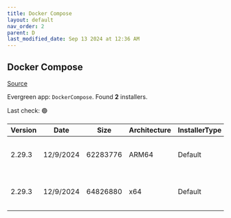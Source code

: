 ```yaml
---
title: Docker Compose
layout: default
nav_order: 2
parent: D
last_modified_date: Sep 13 2024 at 12:36 AM
---
```


## Docker Compose

[Source](https://github.com/docker/compose)

Evergreen app: `DockerCompose`. Found **2** installers.

Last check: 🟢

| Version | Date      | Size     | Architecture | InstallerType | Type | URI                                                                                                                                                                                              |
| ------- | --------- | -------- | ------------ | ------------- | ---- | ------------------------------------------------------------------------------------------------------------------------------------------------------------------------------------------------ |
| 2.29.3  | 12/9/2024 | 62283776 | ARM64        | Default       | exe  | [https://github.com/docker/compose/releases/download/v2.29.3/docker-compose-windows-aarch64.exe](https://github.com/docker/compose/releases/download/v2.29.3/docker-compose-windows-aarch64.exe) |
| 2.29.3  | 12/9/2024 | 64826880 | x64          | Default       | exe  | [https://github.com/docker/compose/releases/download/v2.29.3/docker-compose-windows-x86_64.exe](https://github.com/docker/compose/releases/download/v2.29.3/docker-compose-windows-x86_64.exe)   |
